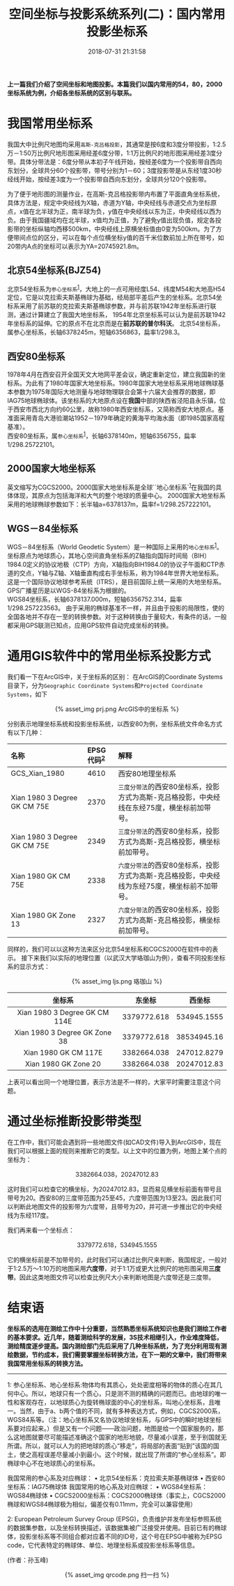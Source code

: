 ﻿---
title: 空间坐标与投影系统系列(二)：国内常用投影坐标系
date: 2018-07-31 21:31:58
categories:
  - 基础知识
  - 空间坐标与投影系统系列
tags:
  - 空间坐标系
  - 地图投影  
---

**上一篇我们介绍了空间坐标和地图投影。本篇我们以国内常用的54，80，2000坐标系统为例，介绍各坐标系统的区别与联系。**

<!-- toc -->

# 我国常用坐标系
我国大中比例尺地图均采用``高斯-克吕格投影``，其通常是按6度和3度分带投影，1:2.5万－1:50万比例尺地形图采用经差6度分带，1:1万比例尺的地形图采用经差3度分带。具体分带法是：6度分带从本初子午线开始，按经差6度为一个投影带自西向东划分，全球共分60个投影带，带号分别为1－60；3度投影带是从东经1度30秒经线开始，按经差3度为一个投影带自西向东划分，全球共分120个投影带。

<!-- more -->

为了便于地形图的测量作业，在高斯-克吕格投影带内布置了平面直角坐标系统，具体方法是，规定中央经线为X轴，赤道为Y轴，中央经线与赤道交点为坐标原点，x值在北半球为正，南半球为负，y值在中央经线以东为正，中央经线以西为负。由于我国疆域均在北半球，x值均为正值，为了避免y值出现负值，规定各投影带的坐标纵轴均西移500km，中央经线上原横坐标值由0变为500km。为了方便带间点位的区分，可以在每个点位横坐标y值的百千米位数前加上所在带号，如20带内A点的坐标可以表示为YA=20745921.8m。

## 北京54坐标系(BJZ54)  
北京54坐标系为``参心坐标系``<sup>[1](#footnote1)</sup>，大地上的一点可用经度L54、纬度M54和大地高H54定位，它是以克拉索夫斯基椭球为基础，经局部平差后产生的坐标系。北京54坐标系采用了前苏联的克拉索夫斯基椭球参数，并与前苏联1942年坐标系进行联测，通过计算建立了我国大地坐标系， 1954年北京坐标系可以认为是前苏联1942年坐标系的延伸。它的原点不在北京而是在**前苏联的普尔科沃**。
北京54坐标系，属参心坐标系，长轴6378245m，短轴6356863，扁率1/298.3。

## 西安80坐标系 
1978年4月在西安召开全国天文大地网平差会议，确定重新定位，建立我国新的坐标系。为此有了1980年国家大地坐标系。1980年国家大地坐标系采用地球椭球基本参数为1975年国际大地测量与地球物理联合会第十六届大会推荐的数据，即IAG75地球椭球体。该坐标系的大地原点设在**我国**中部的陕西省泾阳县永乐镇，位于西安市西北方向约60公里，故称1980年西安坐标系，又简称西安大地原点。基准面采用青岛大港验潮站1952－1979年确定的黄海平均海水面（即1985国家高程基准）。  
西安80坐标系，属``参心坐标系``<sup>[1](#footnote1)</sup>，长轴6378140m，短轴6356755，扁率1/298.25722101。

## 2000国家大地坐标系  
英文缩写为CGCS2000。2000国家大地坐标系是全球``地心坐标系`<sup>[1](#footnote1)</sup>在我国的具体体现，其原点为包括海洋和大气的整个地球的质量中心。
2000国家大地坐标系采用的地球椭球参数如下：长半轴a=6378137m，扁率f=1/298.257222101。

## WGS－84坐标系  
WGS－84坐标系（World Geodetic System）是一种国际上采用的``地心坐标系``<sup>[1](#footnote1)</sup>。坐标原点为地球质心，其地心空间直角坐标系的Z轴指向国际时间局（BIH）1984.0定义的协议地极（CTP）方向，X轴指向BIH1984.0的协议子午面和CTP赤道的交点，Y轴与Z轴、X轴垂直构成右手坐标系，称为1984年世界大地坐标系。这是一个国际协议地球参考系统（ITRS），是目前国际上统一采用的大地坐标系。GPS广播星历是以WGS-84坐标系为根据的。  
WGS84坐标系，长轴6378137.000m，短轴6356752.314，扁率1/298.257223563。  由于采用的椭球基准不一样，并且由于投影的局限性，使的全国各地并不存在一至的转换参数。对于这种转换由于量较大，有条件的话，一般都采用GPS联测已知点，应用GPS软件自动完成坐标的转换。

# 通用GIS软件中的常用坐标系投影方式
我们看一下在ArcGIS中，关于坐标系的区别：
在ArcGIS的Coordinate Systems目录下，分为``Geographic Coordinate Systems``和``Projected Coordinate Systems``，如下
<div align=center>
{% asset_img prj.png ArcGIS中的坐标系 %}
</div>

分别表示地理坐标系统和投影坐标系统，以西安80为例，坐标系统文件命名方式有以下几种：

名称 | EPSG代码<sup>[2](#footnote1)</sup> | 解释 | 
:--|:--|:--|
GCS_Xian_1980 | 4610 | 西安80地理坐标系
Xian 1980 3 Degree GK CM 75E | 2370 | ``三度分带法``的西安80坐标系，投影方式为高斯-克吕格投影，中央经线在东经75度，横坐标前加带号。
Xian 1980 3 Degree GK CM 75E | 2349 | ``三度分带法``的西安80坐标系，投影方式为高斯-克吕格投影，横坐标前加带号。
Xian 1980 GK CM 75E | 2338 | ``六度分带法``的西安80坐标系，投影方式为高斯-克吕格投影，中央经线为东经75度，横坐标前不加带号。
Xian 1980 GK Zone 13 | 2327 | ``六度分带法``的西安80坐标系，投影方式为高斯-克吕格投影，横坐标前加带号。

同样的，我们可以以这种方法来区分北京54坐标系和CGCS2000在软件中的表示。
接下来我们以实际的地理位置（以武汉大学珞珈山为例），查看不同投影坐标系的显示方式：

<div align=center>
{% asset_img ljs.png 珞珈山 %}
</div>

坐标系 | 东坐标 | 西坐标 
:-: | :-: | :-: 
Xian 1980 3 Degree GK CM 114E | 3379772.618| 534945.1555
Xian 1980 3 Degree GK Zone 38 |3379772.618 | 38534945.16
Xian 1980 GK CM 117E  | 3382664.038 | 247012.8279
Xian 1980 GK Zone 20  |3382664.038	|20247012.83

上表可以看出同一个地理位置，表示方法是不一样的，大家平时需要注意这个问题。

# 通过坐标推断投影带类型
在工作中，我们可能会遇到将一些地图文件(如CAD文件)导入到ArcGIS中，现在我们可以根据上面的规则来推断它的类型。以上文中的位置为例，地图上某个点的坐标为：

$$3382664.038，20247012.83$$

这时我们可以检查它的横坐标，为20247012.83，显而易见横坐标前面有带号且带号为20。西安80的三度带范围为25至45，六度带范围为13至23。因此我们可以判断此地图文件的投影带为六度带，且带号为20，并可进一步推出它的中央经线为东经117度。

我们再来看一个坐标点：

$$3379772.618，534945.1555$$

它的横坐标前是不加带号的，此时我们可以通过比例尺来判断，我国规定，一般对于1:2.5万～1:10万的地图采用**六度带**，对于1:1万或更大比例尺的地形图采用**三度带**。因此这类地图文件可以检查比例尺大小来判断地图是六度带还是三度带。

# 结束语

**坐标系的选用在测绘工作中十分重要，当然熟悉坐标系统知识也是我们测绘工作者的基本要求。近几年，随着测绘科学的发展，3S技术相继引入，作业难度降低，测绘精度逐步提高。国内测绘部门先后采用了几种坐标系统，为了充分利用现有测绘数据，节约成本，我们需要掌握坐标转换方法，在下一期的文章中，我们将带来我国常用坐标系的转换方法。**

-------------

<a name="footnote1">1</a>: 参心坐标系、地心坐标系:物体均有其质心，处处密度相等的物体的质心在其几何中心。所以，地球只有一个质心，只是测不测的精确的问题而已。由地球的唯一性和客观存在，以地球质心为旋转椭球面的中心的坐标系，叫地心坐标系，且唯一。当然，由于a、b两个值的不同，就有多种表达方式，例如，CGCS2000系，WGS84系等。（注：地心坐标系又名协议地球坐标系，与GPS中的瞬时地球坐标系要对应起来。）但是又有一个问题——政治问题，地图是给一个国家服务的，那么这地图就要尽可能描述准确这个国家的地形地貌，尽量减小误差，至于别国就无所谓。所以，就可以人为的把地球的质心“移走”，将局部的表面“贴到”该国的国土，使之高程误差尽量减小到最小。这个时候，就出现了所谓的“参心坐标系”。即椭球中心不在地球质心的坐标系。

我国常用的参心系及对应椭球：
•	北京54坐标系：克拉索夫斯基椭球体
•	西安80坐标系：IAG75椭球体
我国常用的地心系及对应椭球：
•	WGS84坐标系：WGS84椭球体
•	CGCS2000坐标系：CGCS2000椭球体（事实上，CGCS2000椭球和WGS84椭球极为相似，偏差仅有0.11mm，完全可以兼容使用）

<a name="footnote2">2</a>: European Petroleum Survey Group (EPSG)，负责维护并发布坐标参照系统的数据集参数，以及坐标转换描述，该数据集被广泛接受并使用。目前已有的椭球体，投影坐标系等不同组合都对应着不同的ID号，这个号在EPSG中被称为EPSG code，它代表特定的椭球体、单位、地理坐标系或投影坐标系等信息。

(作者：孙玉峰)

<div align=center>
{% asset_img qrcode.png 扫一扫 %}
</div>
